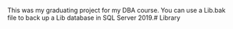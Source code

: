 This was my graduating project for my DBA course. You can use a Lib.bak file to back up a Lib database in SQL Server 2019.# Library
